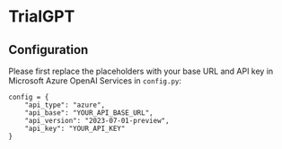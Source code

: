 # TrialGPT

## Configuration

Please first replace the placeholders with your base URL and API key in Microsoft Azure OpenAI Services in `config.py`:
```
config = {
	"api_type": "azure",
	"api_base": "YOUR_API_BASE_URL",
	"api_version": "2023-07-01-preview",
	"api_key": "YOUR_API_KEY"
}
```
